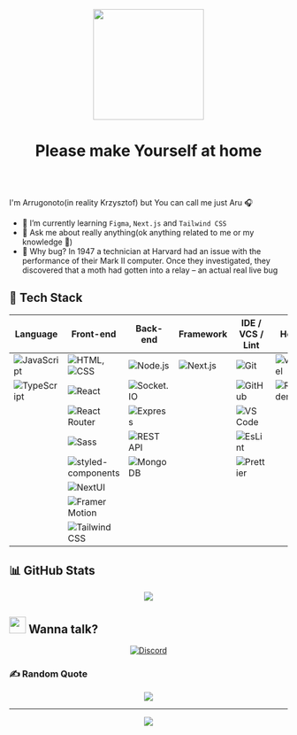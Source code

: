 <div align='center'> <img src='https://media.tenor.com/qA9u4ETE66MAAAAC/hello-there-kenobi.gif' width='200'> </div>

# <div align='center'>Please make Yourself at home</div>

<br>
<br>


I'm Arrugonoto(in reality Krzysztof) but You can call me just Aru :headphones:

- 🌱 I’m currently learning `Figma`, `Next.js` and `Tailwind CSS`
- 💬 Ask me about really anything(ok anything related to me or my knowledge :panda_face:)
- 🐛 Why bug? In 1947 a technician at Harvard had an issue with the performance of their Mark II computer.
     Once they investigated, they discovered that a moth had gotten into a relay – an actual real live bug


 

## :toolbox: Tech Stack
<div>

| Language          | Front-end                   | Back-end             | Framework             | IDE / VCS / Lint      | Host               |
| ----------------- | ----------------------------| -------------------- | --------------------- | --------------------- | ------------------ |
| ![JavaScript][JS] | ![HTML][html], ![CSS][css3] | ![Node.js][node]     | ![Next.js][nextjs]    | ![Git][git]           | ![vercel][vercel]  |
| ![TypeScript][TS] | ![React][react]             | ![Socket.IO][socket] |                       | ![GitHub][github]     | ![Render][render]  |
|                   | ![React Router][router]     | ![Express][express]  |                       | ![VS Code][vscode]    |                    |
|                   | ![Sass][sass]               | ![REST API][api]     |                       | ![EsLint][lint]       |                    |
|                   | ![styled-components][styled]| ![MongoDB][mongo]    |                       | ![Prettier][prettier] |                    |
|                   | ![NextUI][nextui]           |                      |                       |                       |                    |
|                   | ![Framer Motion][framer]    |                      |                       |                       |                    |
|                   | ![Tailwind CSS][tailwind]   |                      |                       |                       |                    |  
 
 </div>

## 📊 GitHub Stats
<div align='center'>

![](https://github-readme-streak-stats.herokuapp.com/?user=Arrugonoto&theme=react&hide_border=false)
  
</div>

## <img src='https://emojis.slackmojis.com/emojis/images/1643511944/39656/fine.png?1643511944' width='30'>  Wanna talk?

<div align='center'>

[![Discord](https://img.shields.io/badge/Discord-%237289DA.svg?logo=discord&logoColor=white)](https://discord.gg/Arugonoto#2518)
  
</div>

### ✍️ Random Quote
<div align='center'>

![](https://quotes-github-readme.vercel.app/api?type=horizontal&theme=tokyonight)
  
</div>

---
<div align='center'>

[![](https://visitcount.itsvg.in/api?id=Arrugonoto&icon=7&color=1)](https://visitcount.itsvg.in)
  
</div>

<!-- Proudly created with GPRM ( https://gprm.itsvg.in ) -->
[JS]:https://img.shields.io/badge/JavaScript-%230a262f?style=flat&logo=javascript&logoColor=%23F7DF1E
[TS]:https://img.shields.io/badge/TypeScript-%230a262f?style=flat&logo=typescript&logoColor=%233178C6
[html]:https://img.shields.io/badge/HTML-%230a262f?style=flat&logo=html5&logoColor=%23E34F26
[css3]:https://img.shields.io/badge/CSS-%230a262f?style=flat&logo=css3&logoColor=%231572B6
[react]:https://img.shields.io/badge/React-%230a262f?style=flat&logo=react&logoColor=%2361DAFB
[router]:https://img.shields.io/badge/React%20Router-%230a262f?style=flat&logo=React%20Router&logoColor=%23CA4245
[sass]:https://img.shields.io/badge/Sass-%230a262f?style=flat&logo=sass&logoColor=%23CC6699
[styled]:https://img.shields.io/badge/styled--components-%230a262f?style=flat&logo=styled-components&logoColor=%23DB7093
[nextui]:https://img.shields.io/badge/NextUI-%230a262f?style=flat&logo=nextui
[framer]:https://img.shields.io/badge/Framer%20Motion-%230a262f?style=flat&logo=Framer
[tailwind]:https://img.shields.io/badge/Tailwind%20CSS-%230a262f?style=flat&logo=tailwindcss
[node]:https://img.shields.io/badge/Node.js-%230a262f?style=flat&logo=Node.js&logoColor=%23339933
[socket]:https://img.shields.io/badge/Socket.IO-%230a262f?style=flat&logo=Socket.io
[express]:https://img.shields.io/badge/Express-%230a262f?style=flat&logo=Express
[api]:https://img.shields.io/badge/REST%20API-%230a262f?style=flat
[mongo]:https://img.shields.io/badge/MongoDB-%230a262f?style=flat&logo=MongoDB&logoColor=%2347A248
[git]:https://img.shields.io/badge/Git-%230a262f?style=flat&logo=Git&logoColor=%23F05032
[github]:https://img.shields.io/badge/GitHub-%230a262f?style=flat&logo=GitHub
[vscode]:https://img.shields.io/badge/Visual%20Studio%20Code-%230a262f?style=flat&logo=visualstudiocode&logoColor=%23007ACC
[lint]:https://img.shields.io/badge/ESLint-%230a262f?style=flat&logo=eslint&logoColor=%234B32C3
[prettier]:https://img.shields.io/badge/Prettier-%230a262f?style=flat&logo=prettier&logoColor=%23F7B93E
[vercel]:https://img.shields.io/badge/Vercel-%230a262f?style=flat&logo=vercel
[render]:https://img.shields.io/badge/Render-%230a262f?style=flat&logo=render&logoColor=%2346E3B7
[nextjs]:https://img.shields.io/badge/Next.js-%230a262f?style=flat&logo=nextdotjs&logoColor=%FFF
